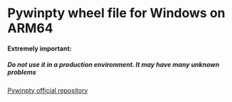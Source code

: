 # Pywinpty wheel file for Windows on ARM64

#### Extremely important:

##### Do not use it in a production environment. It may have many unknown problems

[Pywinpty official repository](https://github.com/andfoy/pywinpty)
